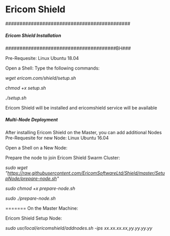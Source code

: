 # Ericom Shield
############################################
#####   Ericom Shield Installation     #####
#######################################BH###

Pre-Requesite: Linux Ubuntu 18.04

Open a Shell:
Type the following commands:

*wget ericom.com/shield/setup.sh*

*chmod +x setup.sh*

*./setup.sh*

Ericom Shield will be installed and ericomshield service will be available

#####   Multi-Node Deployment     #####

After installing Ericom Shield on the Master, you can add additional Nodes 
Pre-Requesite for new Node: Linux Ubuntu 16.04

Open a Shell on a New Node:

Prepare the node to join Ericom Shield Swarm Cluster:

*sudo wget "https://raw.githubusercontent.com/EricomSoftwareLtd/Shield/master/SetupNode/prepare-node.sh"*

*sudo chmod +x prepare-node.sh*

*sudo ./prepare-node.sh*

=======
On the Master Machine:

Ericom Shield Setup Node:

*sudo usr/local/ericomshield/addnodes.sh -ips xx.xx.xx.xx,yy.yy.yy.yy*
